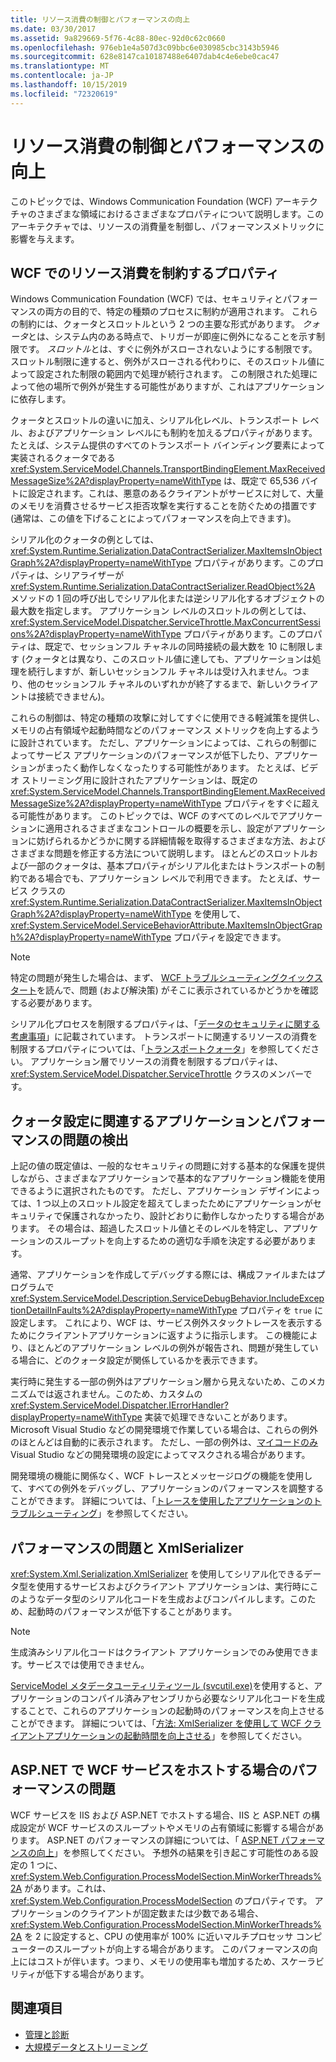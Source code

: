 ```yaml
---
title: リソース消費の制御とパフォーマンスの向上
ms.date: 03/30/2017
ms.assetid: 9a829669-5f76-4c88-80ec-92d0c62c0660
ms.openlocfilehash: 976eb1e4a507d3c09bbc6e030985cbc3143b5946
ms.sourcegitcommit: 628e8147ca10187488e6407dab4c4e6ebe0cac47
ms.translationtype: MT
ms.contentlocale: ja-JP
ms.lasthandoff: 10/15/2019
ms.locfileid: "72320619"
---
```

# <a name="controlling-resource-consumption-and-improving-performance"></a>リソース消費の制御とパフォーマンスの向上
このトピックでは、Windows Communication Foundation (WCF) アーキテクチャのさまざまな領域におけるさまざまなプロパティについて説明します。このアーキテクチャでは、リソースの消費量を制御し、パフォーマンスメトリックに影響を与えます。

## <a name="properties-that-constrain-resource-consumption-in-wcf"></a>WCF でのリソース消費を制約するプロパティ
 Windows Communication Foundation (WCF) では、セキュリティとパフォーマンスの両方の目的で、特定の種類のプロセスに制約が適用されます。 これらの制約には、クォータとスロットルという 2 つの主要な形式があります。 *クォータ*とは、システム内のある時点で、トリガーが即座に例外になることを示す制限です。 *スロットル*とは、すぐに例外がスローされないようにする制限です。 スロットル制限に達すると、例外がスローされる代わりに、そのスロットル値によって設定された制限の範囲内で処理が続行されます。 この制限された処理によって他の場所で例外が発生する可能性がありますが、これはアプリケーションに依存します。

 クォータとスロットルの違いに加え、シリアル化レベル、トランスポート レベル、およびアプリケーション レベルにも制約を加えるプロパティがあります。 たとえば、システム提供のすべてのトランスポート バインディング要素によって実装されるクォータである <xref:System.ServiceModel.Channels.TransportBindingElement.MaxReceivedMessageSize%2A?displayProperty=nameWithType> は、既定で 65,536 バイトに設定されます。これは、悪意のあるクライアントがサービスに対して、大量のメモリを消費させるサービス拒否攻撃を実行することを防ぐための措置です (通常は、この値を下げることによってパフォーマンスを向上できます)。

 シリアル化のクォータの例としては、<xref:System.Runtime.Serialization.DataContractSerializer.MaxItemsInObjectGraph%2A?displayProperty=nameWithType> プロパティがあります。このプロパティは、シリアライザーが <xref:System.Runtime.Serialization.DataContractSerializer.ReadObject%2A> メソッドの 1 回の呼び出しでシリアル化または逆シリアル化するオブジェクトの最大数を指定します。 アプリケーション レベルのスロットルの例としては、<xref:System.ServiceModel.Dispatcher.ServiceThrottle.MaxConcurrentSessions%2A?displayProperty=nameWithType> プロパティがあります。このプロパティは、既定で、セッションフル チャネルの同時接続の最大数を 10 に制限します (クォータとは異なり、このスロットル値に達しても、アプリケーションは処理を続行しますが、新しいセッションフル チャネルは受け入れません。つまり、他のセッションフル チャネルのいずれかが終了するまで、新しいクライアントは接続できません)。

 これらの制御は、特定の種類の攻撃に対してすぐに使用できる軽減策を提供し、メモリの占有領域や起動時間などのパフォーマンス メトリックを向上するように設計されています。 ただし、アプリケーションによっては、これらの制御によってサービス アプリケーションのパフォーマンスが低下したり、アプリケーションがまったく動作しなくなったりする可能性があります。 たとえば、ビデオ ストリーミング用に設計されたアプリケーションは、既定の <xref:System.ServiceModel.Channels.TransportBindingElement.MaxReceivedMessageSize%2A?displayProperty=nameWithType> プロパティをすぐに超える可能性があります。 このトピックでは、WCF のすべてのレベルでアプリケーションに適用されるさまざまなコントロールの概要を示し、設定がアプリケーションに妨げられるかどうかに関する詳細情報を取得するさまざまな方法、およびさまざまな問題を修正する方法について説明します。 ほとんどのスロットルおよび一部のクォータは、基本プロパティがシリアル化またはトランスポートの制約である場合でも、アプリケーション レベルで利用できます。 たとえば、サービス クラスの <xref:System.Runtime.Serialization.DataContractSerializer.MaxItemsInObjectGraph%2A?displayProperty=nameWithType> を使用して、<xref:System.ServiceModel.ServiceBehaviorAttribute.MaxItemsInObjectGraph%2A?displayProperty=nameWithType> プロパティを設定できます。

> [!NOTE]
> 特定の問題が発生した場合は、まず、 [WCF トラブルシューティングクイックスタート](wcf-troubleshooting-quickstart.md)を読んで、問題 (および解決策) がそこに表示されているかどうかを確認する必要があります。

 シリアル化プロセスを制限するプロパティは、「[データのセキュリティに関する考慮事項](./feature-details/security-considerations-for-data.md)」に記載されています。 トランスポートに関連するリソースの消費を制限するプロパティについては、「[トランスポートクォータ](./feature-details/transport-quotas.md)」を参照してください。 アプリケーション層でリソースの消費を制限するプロパティは、<xref:System.ServiceModel.Dispatcher.ServiceThrottle> クラスのメンバーです。

## <a name="detecting-application-and-performance-issues-related-to-quota-settings"></a>クォータ設定に関連するアプリケーションとパフォーマンスの問題の検出
 上記の値の既定値は、一般的なセキュリティの問題に対する基本的な保護を提供しながら、さまざまなアプリケーションで基本的なアプリケーション機能を使用できるように選択されたものです。 ただし、アプリケーション デザインによっては、1 つ以上のスロットル設定を超えてしまったためにアプリケーションがセキュリティで保護されなかったり、設計どおりに動作しなかったりする場合があります。 その場合は、超過したスロットル値とそのレベルを特定し、アプリケーションのスループットを向上するための適切な手順を決定する必要があります。

 通常、アプリケーションを作成してデバッグする際には、構成ファイルまたはプログラムで <xref:System.ServiceModel.Description.ServiceDebugBehavior.IncludeExceptionDetailInFaults%2A?displayProperty=nameWithType> プロパティを `true` に設定します。 これにより、WCF は、サービス例外スタックトレースを表示するためにクライアントアプリケーションに返すように指示します。 この機能により、ほとんどのアプリケーション レベルの例外が報告され、問題が発生している場合に、どのクォータ設定が関係しているかを表示できます。

 実行時に発生する一部の例外はアプリケーション層から見えないため、このメカニズムでは返されません。このため、カスタムの <xref:System.ServiceModel.Dispatcher.IErrorHandler?displayProperty=nameWithType> 実装で処理できないことがあります。 Microsoft Visual Studio などの開発環境で作業している場合は、これらの例外のほとんどは自動的に表示されます。 ただし、一部の例外は、[マイコードのみ](/visualstudio/debugger/just-my-code)Visual Studio などの開発環境の設定によってマスクされる場合があります。

 開発環境の機能に関係なく、WCF トレースとメッセージログの機能を使用して、すべての例外をデバッグし、アプリケーションのパフォーマンスを調整することができます。 詳細については、「[トレースを使用したアプリケーションのトラブルシューティング](./diagnostics/tracing/using-tracing-to-troubleshoot-your-application.md)」を参照してください。

## <a name="performance-issues-and-xmlserializer"></a>パフォーマンスの問題と XmlSerializer
 <xref:System.Xml.Serialization.XmlSerializer> を使用してシリアル化できるデータ型を使用するサービスおよびクライアント アプリケーションは、実行時にこのようなデータ型のシリアル化コードを生成およびコンパイルします。このため、起動時のパフォーマンスが低下することがあります。

> [!NOTE]
> 生成済みシリアル化コードはクライアント アプリケーションでのみ使用できます。サービスでは使用できません。

 [ServiceModel メタデータユーティリティツール (svcutil.exe)](servicemodel-metadata-utility-tool-svcutil-exe.md)を使用すると、アプリケーションのコンパイル済みアセンブリから必要なシリアル化コードを生成することで、これらのアプリケーションの起動時のパフォーマンスを向上させることができます。 詳細については、「[方法: XmlSerializer を使用して WCF クライアントアプリケーションの起動時間を向上させる](./feature-details/startup-time-of-wcf-client-applications-using-the-xmlserializer.md)」を参照してください。

## <a name="performance-issues-when-hosting-wcf-services-under-aspnet"></a>ASP.NET で WCF サービスをホストする場合のパフォーマンスの問題
 WCF サービスを IIS および ASP.NET でホストする場合、IIS と ASP.NET の構成設定が WCF サービスのスループットやメモリの占有領域に影響する場合があります。  ASP.NET のパフォーマンスの詳細については、「 [ASP.NET パフォーマンスの向上](https://go.microsoft.com/fwlink/?LinkId=186462)」を参照してください。  予想外の結果を引き起こす可能性のある設定の 1 つに、<xref:System.Web.Configuration.ProcessModelSection.MinWorkerThreads%2A> があります。これは、<xref:System.Web.Configuration.ProcessModelSection> のプロパティです。 アプリケーションのクライアントが固定数または少数である場合、<xref:System.Web.Configuration.ProcessModelSection.MinWorkerThreads%2A> を 2 に設定すると、CPU の使用率が 100% に近いマルチプロセッサ コンピューターのスループットが向上する場合があります。 このパフォーマンスの向上にはコストが伴います。つまり、メモリの使用率も増加するため、スケーラビリティが低下する場合があります。

## <a name="see-also"></a>関連項目

- [管理と診断](./diagnostics/index.md)
- [大規模データとストリーミング](./feature-details/large-data-and-streaming.md)
